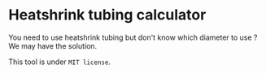 Heatshrink tubing calculator
============================

You need to use heatshrink tubing but don't know which diameter to use ? We may have the solution.

This tool is under `MIT license`.